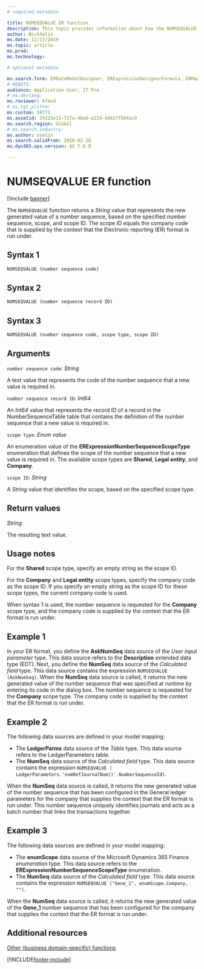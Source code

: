 ```yaml
---
# required metadata

title: NUMSEQVALUE ER function
description: This topic provides information about how the NUMSEQVALUE Electronic reporting (ER) function is used.
author: NickSelin
ms.date: 12/17/2019
ms.topic: article
ms.prod: 
ms.technology: 

# optional metadata

ms.search.form: ERDataModelDesigner, ERExpressionDesignerFormula, ERMappedFormatDesigner, ERModelMappingDesigner
# ROBOTS: 
audience: Application User, IT Pro
# ms.devlang: 
ms.reviewer: kfend
# ms.tgt_pltfrm: 
ms.custom: 58771
ms.assetid: 24223e13-727a-4be6-a22d-4d427f504ac9
ms.search.region: Global
# ms.search.industry: 
ms.author: nselin
ms.search.validFrom: 2016-02-28
ms.dyn365.ops.version: AX 7.0.0

---
```


# NUMSEQVALUE ER function

[!include [banner](../includes/banner.md)]

The `NUMSEQVALUE` function returns a *String* value that represents the new generated value of a number sequence, based on the specified number sequence, scope, and scope ID. The scope ID equals the company code that is supplied by the context that the Electronic reporting (ER) format is run under.

## Syntax 1

```vb
NUMSEQVALUE (number sequence code)
```

## Syntax 2

```vb
NUMSEQVALUE (number sequence record ID)
```

## Syntax 3

```vb
NUMSEQVALUE (number sequence code, scope type, scope ID)
```

## Arguments

`number sequence code`: *String*

A text value that represents the code of the number sequence that a new value is required in.

`number sequence record ID`: *Int64*

An *Int64* value that represents the record ID of a record in the NumberSequenceTable table that contains the definition of the number sequence that a new value is required in.

`scope type`: *Enum value*

An enumeration value of the **ERExpressionNumberSequenceScopeType** enumeration that defines the scope of the number sequence that a new value is required in. The available scope types are **Shared**, **Legal entity**, and **Company**.

`scope ID`: *String*

A *String* value that identifies the scope, based on the specified scope type.

## Return values

*String*

The resulting text value.

## Usage notes

For the **Shared** scope type, specify an empty string as the scope ID.

For the **Company** and **Legal entity** scope types, specify the company code as the scope ID. If you specify an empty string as the scope ID for these scope types, the current company code is used.

When syntax 1 is used, the number sequence is requested for the **Company** scope type, and the company code is supplied by the context that the ER format is run under.

## Example 1

In your ER format, you define the **AskNumSeq** data source of the *User input parameter* type. This data source refers to the **Description** extended data type (EDT). Next, you define the **NumSeq** data source of the *Calculated field* type. This data source contains the expression `NUMSEQVALUE (AskNumSeq)`. When the **NumSeq** data source is called, it returns the new generated value of the number sequence that was specified at runtime by entering its code in the dialog box. The number sequence is requested for the **Company** scope type. The company code is supplied by the context that the ER format is run under.

## Example 2

The following data sources are defined in your model mapping:

- The **LedgerParms** data source of the *Table* type. This data source refers to the LedgerParameters table.
- The **NumSeq** data source of the *Calculated field* type. This data source contains the expression `NUMSEQVALUE ( LedgerParameters.'numRefJournalNum()'.NumberSequenceId)`.

When the **NumSeq** data source is called, it returns the new generated value of the number sequence that has been configured in the General ledger parameters for the company that supplies the context that the ER format is run under. This number sequence uniquely identifies journals and acts as a batch number that links the transactions together.

## Example 3

The following data sources are defined in your model mapping:

- The **enumScope** data source of the Microsoft Dynamics 365 Finance *enumeration* type. This data source refers to the **ERExpressionNumberSequenceScopeType** enumeration.
- The **NumSeq** data source of the *Calculated field* type. This data source contains the expression `NUMSEQVALUE ("Gene_1", enumScope.Company, "")`.

When the **NumSeq** data source is called, it returns the new generated value of the **Gene\_1** number sequence that has been configured for the company that supplies the context that the ER format is run under.

## Additional resources

[Other (business domain–specific) functions](er-functions-category-other.md)


[!INCLUDE[footer-include](../../../includes/footer-banner.md)]